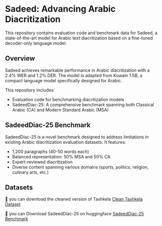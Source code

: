 # Sadeed: Advancing Arabic Diacritization

This repository contains evaluation code and benchmark data for Sadeed, a state-of-the-art model for Arabic text diacritization based on a fine-tuned decoder-only language model.

## Overview

Sadeed achieves remarkable performance in Arabic diacritization with a 2.4% WER and 1.2% DER. The model is adapted from Kuwain 1.5B, a compact language model specifically designed for Arabic.

This repository includes:
- Evaluation code for benchmarking diacritization models
- SadeedDiac-25: A comprehensive benchmark spanning both Classical Arabic (CA) and Modern Standard Arabic (MSA)

## SadeedDiac-25 Benchmark

SadeedDiac-25 is a novel benchmark designed to address limitations in existing Arabic diacritization evaluation datasets. It features:
- 1,200 paragraphs (40-50 words each)
- Balanced representation: 50% MSA and 50% CA
- Expert-reviewed diacritization
- Diverse content spanning various domains (sports, politics, religion, culinary arts, etc.)

## Datasets

🤗 you can download the cleaned version of Tashkela [Clean Tashkela Dataset](https://huggingface.co/datasets/Misraj/Sadeed_Tashkeela)

🤗 you can Download SadeedDiac-25 on huggingface [SadeedDiac-25 Benchmark](https://huggingface.co/datasets/Misraj/SadeedDiac-25)
